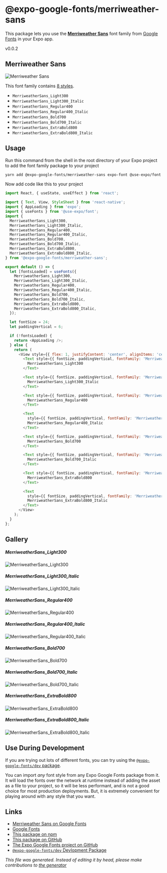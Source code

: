 # @expo-google-fonts/merriweather-sans

This package lets you use the [**Merriweather Sans**](https://fonts.google.com/specimen/Merriweather+Sans) font family from [Google Fonts](https://fonts.google.com/) in your Expo app.

v0.0.2

## Merriweather Sans

![Merriweather Sans](./font-family.png)

This font family contains [8 styles](#gallery).

- `MerriweatherSans_Light300`
- `MerriweatherSans_Light300_Italic`
- `MerriweatherSans_Regular400`
- `MerriweatherSans_Regular400_Italic`
- `MerriweatherSans_Bold700`
- `MerriweatherSans_Bold700_Italic`
- `MerriweatherSans_ExtraBold800`
- `MerriweatherSans_ExtraBold800_Italic`

## Usage

Run this command from the shell in the root directory of your Expo project to add the font family package to your project
```sh
yarn add @expo-google-fonts/merriweather-sans expo-font @use-expo/font
```

Now add code like this to your project
```js
import React, { useState, useEffect } from 'react';

import { Text, View, StyleSheet } from 'react-native';
import { AppLoading } from 'expo';
import { useFonts } from '@use-expo/font';
import {
  MerriweatherSans_Light300,
  MerriweatherSans_Light300_Italic,
  MerriweatherSans_Regular400,
  MerriweatherSans_Regular400_Italic,
  MerriweatherSans_Bold700,
  MerriweatherSans_Bold700_Italic,
  MerriweatherSans_ExtraBold800,
  MerriweatherSans_ExtraBold800_Italic,
} from '@expo-google-fonts/merriweather-sans';

export default () => {
  let [fontsLoaded] = useFonts({
    MerriweatherSans_Light300,
    MerriweatherSans_Light300_Italic,
    MerriweatherSans_Regular400,
    MerriweatherSans_Regular400_Italic,
    MerriweatherSans_Bold700,
    MerriweatherSans_Bold700_Italic,
    MerriweatherSans_ExtraBold800,
    MerriweatherSans_ExtraBold800_Italic,
  });

  let fontSize = 24;
  let paddingVertical = 6;

  if (!fontsLoaded) {
    return <AppLoading />;
  } else {
    return (
      <View style={{ flex: 1, justifyContent: 'center', alignItems: 'center' }}>
        <Text style={{ fontSize, paddingVertical, fontFamily: 'MerriweatherSans_Light300' }}>
          MerriweatherSans_Light300
        </Text>

        <Text style={{ fontSize, paddingVertical, fontFamily: 'MerriweatherSans_Light300_Italic' }}>
          MerriweatherSans_Light300_Italic
        </Text>

        <Text style={{ fontSize, paddingVertical, fontFamily: 'MerriweatherSans_Regular400' }}>
          MerriweatherSans_Regular400
        </Text>

        <Text
          style={{ fontSize, paddingVertical, fontFamily: 'MerriweatherSans_Regular400_Italic' }}>
          MerriweatherSans_Regular400_Italic
        </Text>

        <Text style={{ fontSize, paddingVertical, fontFamily: 'MerriweatherSans_Bold700' }}>
          MerriweatherSans_Bold700
        </Text>

        <Text style={{ fontSize, paddingVertical, fontFamily: 'MerriweatherSans_Bold700_Italic' }}>
          MerriweatherSans_Bold700_Italic
        </Text>

        <Text style={{ fontSize, paddingVertical, fontFamily: 'MerriweatherSans_ExtraBold800' }}>
          MerriweatherSans_ExtraBold800
        </Text>

        <Text
          style={{ fontSize, paddingVertical, fontFamily: 'MerriweatherSans_ExtraBold800_Italic' }}>
          MerriweatherSans_ExtraBold800_Italic
        </Text>
      </View>
    );
  }
};

```

## Gallery

##### MerriweatherSans_Light300
![MerriweatherSans_Light300](./f616380e06211b4f761656da4fa581a7d0342e10ef56f5be45bee9306dfc3a9b.ttf.png)

##### MerriweatherSans_Light300_Italic
![MerriweatherSans_Light300_Italic](./05ca1d14a17191d43a6d7622e29059462800af4da0f507c95243b2bad8fa630c.ttf.png)

##### MerriweatherSans_Regular400
![MerriweatherSans_Regular400](./6bed429e28f419d7f2a83544104f8c0561a37b088ae9f84c2bcd7400c2589dea.ttf.png)

##### MerriweatherSans_Regular400_Italic
![MerriweatherSans_Regular400_Italic](./2064c7a30f875f7364657c94031f67a4ec37225a03e604d81190ef884df6b744.ttf.png)

##### MerriweatherSans_Bold700
![MerriweatherSans_Bold700](./fa38d2e5c8adaa4e200490a344d5cf28495405d0d83c6a0620bef8510853c9ac.ttf.png)

##### MerriweatherSans_Bold700_Italic
![MerriweatherSans_Bold700_Italic](./5c33c69255f4345f6510aeb92fb1edd05495c99313368face8b8c9f996bf5545.ttf.png)

##### MerriweatherSans_ExtraBold800
![MerriweatherSans_ExtraBold800](./344758d11e4f83c18b0998f11d76dfc215dabfffa863207739c8a99248ec5f89.ttf.png)

##### MerriweatherSans_ExtraBold800_Italic
![MerriweatherSans_ExtraBold800_Italic](./45321dfdc3c655bfed2b7abc7fb30131d49e307233bf42d8a8d477135890fc04.ttf.png)


## Use During Development

If you are trying out lots of different fonts, you can try using the [`@expo-google-fonts/dev` package](https://www.npmjs.com/package/@expo-google-fonts/dev).

You can import *any* font style from any Expo Google Fonts package from it. It will load the fonts
over the network at runtime instead of adding the asset as a file to your project, so it will be 
less performant, and is not a good choice for most production deployments. But, it is extremely convenient
for playing around with any style that you want.

## Links

- [Merriweather Sans on Google Fonts](https://fonts.google.com/specimen/Merriweather+Sans)
- [Google Fonts](https://fonts.google.com/)
- [This package on npm](https://www.npmjs.com/package/@expo-google-fonts/merriweather-sans)
- [This package on GitHub](https://github.com/expo/google-fonts/tree/master/font-packages/merriweather-sans)
- [The Expo Google Fonts project on GitHub](https://github.com/expo/google-fonts)
- [`@expo-google-fonts/dev` Devlopment Package](https://github.com/expo/google-fonts/tree/master/font-packages/dev)


*This file was generated. Instead of editing it by head, please make contributions to [the generator](https://github.com/expo/google-fonts/tree/master/packages/generator)*
